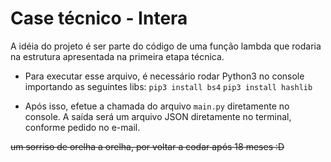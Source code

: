 # Case técnico - Intera

A idéia do projeto é ser parte do código de uma função lambda que rodaria na estrutura apresentada na primeira etapa técnica.

- Para executar esse arquivo, é necessário rodar Python3  no console importando as seguintes libs:
	 `pip3 install bs4`
	 `pip3 install hashlib` 

- Após isso, efetue a chamada do arquivo `main.py` diretamente no console. 
A saída será um arquivo JSON diretamente no terminal, conforme pedido no e-mail.

~~um sorriso de orelha a orelha, por voltar a codar após 18 meses :D~~
